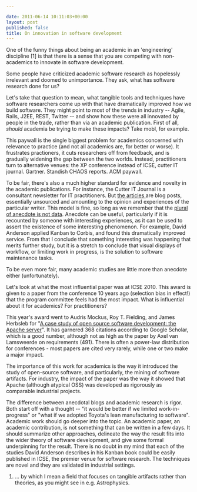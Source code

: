 ```yaml
---

date: 2011-06-14 10:11:03+00:00
layout: post
published: false
title: On innovation in software development
---
```


One of the funny things about being an academic in an 'engineering' discipline [1] is that there is a sense that you are competing with non-academics to innovate in software development.

Some people have criticized academic software research as hopelessly irrelevant and doomed to unimportance. They ask, what has software research done for us?

Let's take that question to mean, what tangible tools and techniques have software researchers come up with that have dramatically improved how we build software. They might point to most of the trends in industry -- Agile, Rails, J2EE, REST, Twitter -- and show how these were all innovated by people in the trade, rather than via an academic publication. First of all, _should_ academia be trying to make these impacts? Take mobl, for example.

This paywall is the single biggest problem for academics concerned with relevance to practice (and not all academics are, for better or worse). It frustrates practioners, it cuts researchers off from feedback, and is gradually widening the gap between the two worlds. Instead, practitioners turn to alternative venues: the XP conference instead of ICSE, cutter IT journal. Gartner. Standish CHAOS reports. ACM paywall.

To be fair, there's also a much higher standard for evidence and novelty in the academic publications. For instance, the Cutter IT Journal is a consultant newsletter for IT practitioners. But [the articles ](http://www.cutter.com/content-and-analysis/journals-and-reports/cutter-it-journal/sample/itj0903b.html)are blog posts, essentially unsourced and amounting to the opinion and experiences of the particular writer. This model is fine, so long as we remember that the [plural of anecdote is not data](http://en.wikipedia.org/wiki/Anecdotal_evidence). Anecdote can be useful, particularly if it is recounted by someone with interesting experiences, as it can be used to assert the existence of some interesting phenomenon. For example, David Anderson applied Kanban to Corbis, and found this dramatically improved service. From that I conclude that something interesting was happening that merits further study, but it is a stretch to conclude that visual displays of workflow, or limiting work in progress, is the solution to software maintenance tasks.

To be even more fair, many academic studies are little more than anecdote either (unfortunately).

Let's look at what the most influential paper was at ICSE 2010. This award is given to a paper from the conference 10 years ago (selection bias in effect!) that the program committee feels had the most impact. What is influential about it for academics? For practitioners?

This year's award went to Audris Mockus, Roy T. Fielding, and James Herbsleb for "[A case study of open source software development: the Apache server](http://portal.acm.org/citation.cfm?doid=337180.337209)". It has garnered 368 citations according to Google Scholar, which is a good number, although not as high as the paper by Axel van Lamsweerde on requirements (491). There is often a power-law distribution for conferences - most papers are cited very rarely, while one or two make a major impact.

The importance of this work for academics is the way it introduced the study of open-source software, and particularly, the mining of software artifacts. For industry, the impact of the paper was the way it showed that Apache (although atypical OSS) was developed as rigorously as comparable industrial projects.

The difference between anecdotal blogs and academic research is rigor. Both start off with a thought -- "it would be better if we limited work-in-progress" or "what if we adopted Toyota's lean manufacturing to software". Academic work should go deeper into the topic. An academic paper, an academic contribution, is not something that can be written in a few days. It should summarize other approaches, delineate the way the result fits into the wider theory of software development, and give some formal underpinning for the result. There is no doubt in my mind that each of the studies David Anderson describes in his Kanban book could be easily published in ICSE, the premier venue for software research. The techniques are novel and they are validated in industrial settings.

1. ... by which I mean a field that focuses on tangible artifacts rather than theories, as you might see in e.g. Astrophysics.

